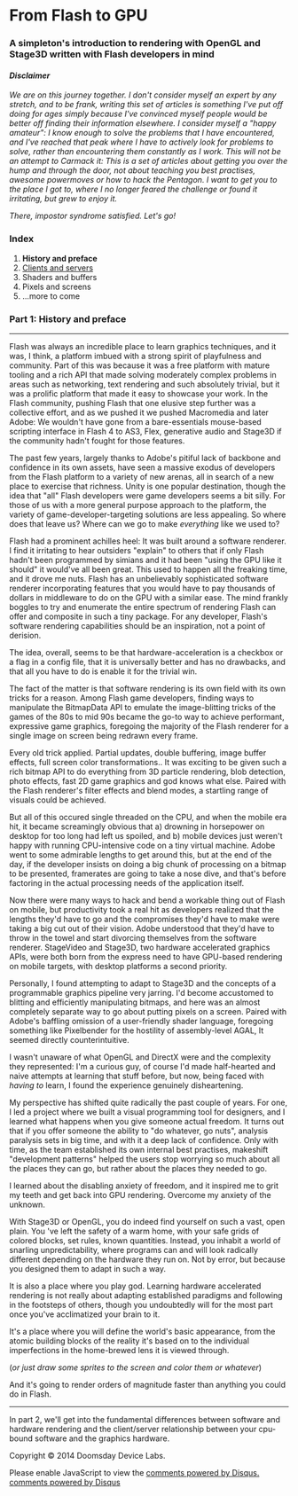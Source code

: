 # From Flash to GPU 
### A simpleton's introduction to rendering with OpenGL and Stage3D written with Flash developers in mind

#### _Disclaimer_
<i>We are on this journey together. I don't consider myself an expert by any stretch, and to be frank, writing this set of articles is something I've put off doing for ages simply because I've convinced myself people would be better off finding their information elsewhere. I consider myself a "happy amateur": I know enough to solve the problems that I have encountered, and I've reached that peak where I have to actively look for problems to solve, rather than encountering them constantly as I work. This will not be an attempt to Carmack it: This is a set of articles about getting you over the hump and through the door, not about teaching you best practises, awesome powermoves or how to hack the Pentagon. I want to get you to the place I got to, where I no longer feared the challenge or found it irritating, but grew to enjoy it.

There, impostor syndrome satisfied. Let's go!</i>

### Index
1. **History and preface**
2. [Clients and servers](./flash2gpu2.html)
3. Shaders and buffers
4. Pixels and screens
5. ...more to come

### Part 1: History and preface
----

Flash was always an incredible place to learn graphics techniques, and it was, I think, a platform imbued with a strong spirit of playfulness and community. Part of this was because it was a free platform with mature tooling and a rich API that made solving moderately complex problems in areas such as networking, text rendering and such absolutely trivial, but it was a prolific platform that made it easy to showcase your work. In the Flash community, pushing Flash that one elusive step further was a collective effort, and as we pushed it we pushed Macromedia and later Adobe: We wouldn't have gone from a bare-essentials mouse-based scripting interface in Flash 4 to AS3, Flex, generative audio and Stage3D if the community hadn't fought for those features.

The past few years, largely thanks to Adobe's pitiful lack of backbone and confidence in its own assets, have seen a massive exodus of developers from the Flash platform to a variety of new arenas, all in search of a new place to exercise that richness. Unity is one popular destination, though the idea that "all" Flash developers were game developers seems a bit silly. For those of us with a more general purpose approach to the platform, the variety of game-developer-targeting solutions are less appealing. So where does that leave us? Where can we go to make *everything* like we used to?

Flash had a prominent achilles heel: It was built around a software renderer. I find it irritating to hear outsiders "explain" to others that if only Flash hadn't been programmed by simians and it had been "using the GPU like it should" it would've all been great. This used to happen all the freaking time, and it drove me nuts. Flash has an unbelievably sophisticated software renderer incorporating features that you would have to pay thousands of dollars in middleware to do on the GPU with a similar ease. The mind frankly boggles to try and enumerate the entire spectrum of rendering Flash can offer and composite in such a tiny package. For any developer, Flash's software rendering capabilities should be an inspiration, not a point of derision.

The idea, overall, seems to be that hardware-acceleration is a checkbox or a flag in a config file, that it is universally better and has no drawbacks, and that all you have to do is enable it for the trivial win. 

The fact of the matter is that software rendering is its own field with its own tricks for a reason. Among Flash game developers, finding ways to manipulate the BitmapData API to emulate the image-blitting tricks of the games of the 80s to mid 90s became the go-to way to achieve performant, expressive game graphics, foregoing the majority of the Flash renderer for a single image on screen being redrawn every frame.

Every old trick applied. Partial updates, double buffering, image buffer effects, full screen color transformations.. It was exciting to be given such a rich bitmap API to do everything from 3D particle rendering, blob detection, photo effects, fast 2D game graphics and god knows what else. Paired with the Flash renderer's filter effects and blend modes, a startling range of visuals could be achieved.

But all of this occured single threaded on the CPU, and when the mobile era hit, it became screamingly obvious that a) drowning in horsepower on desktop for too long had left us spoiled, and b) mobile devices just weren't happy with running CPU-intensive code on a tiny virtual machine. Adobe went to some admirable lengths to get around this, but at the end of the day, if the developer insists on doing a big chunk of processing on a bitmap to be presented, framerates are going to take a nose dive, and that's before factoring in the actual processing needs of the application itself.

Now there were many ways to hack and bend a workable thing out of Flash on mobile, but productivity took a real hit as developers realized that the lengths they'd have to go and the compromises they'd have to make were taking a big cut out of their vision. Adobe understood that they'd have to throw in the towel and start divorcing themselves from the software renderer. StageVideo and Stage3D, two hardware accelerated graphics APIs, were both born from the express need to have GPU-based rendering on mobile targets, with desktop platforms a second priority.

Personally, I found attempting to adapt to Stage3D and the concepts of a programmable graphics pipeline very jarring. I'd become accustomed to blitting and efficiently manipulating bitmaps, and here was an almost completely separate way to go about putting pixels on a screen. Paired with Adobe's baffling omission of a user-friendly shader language, foregoing something like Pixelbender for the hostility of assembly-level AGAL, It seemed directly counterintuitive. 

I wasn't unaware of what OpenGL and DirectX were and the complexity they represented: I'm a curious guy, of course I'd made half-hearted and naive attempts at learning that stuff before, but now, being faced with *having to* learn, I found the experience genuinely disheartening.

My perspective has shifted quite radically the past couple of years. For one, I led a project where we built a visual programming tool for designers, and I learned what happens when you give someone actual freedom. It turns out that if you offer someone the ability to "do whatever, go nuts", analysis paralysis sets in big time, and with it a deep lack of confidence. Only with time, as the team established its own internal best practises, makeshift "development patterns" helped the users stop worrying so much about all the places they can go, but rather about the places they needed to go. 

I learned about the disabling anxiety of freedom, and it inspired me to grit my teeth and get back into GPU rendering. Overcome my anxiety of the unknown.

With Stage3D or OpenGL, you do indeed find yourself on such a vast, open plain. You
've left the safety of a warm home, with your safe grids of colored blocks, set rules, known quantities. 
Instead, you inhabit a world of snarling unpredictability, where programs can and will look radically different depending on the hardware they run on. Not by error, but because you designed them to adapt in such a way. 

It is also a place where you play god. Learning hardware accelerated rendering is not really about adapting established paradigms and following in the footsteps of others, though you undoubtedly will for the most part once you've acclimatized your brain to it.

It's a place where you will define the world's basic appearance, from the atomic building blocks of the reality it's based on to the individual imperfections in the home-brewed lens it is viewed through. 

(_or just draw some sprites to the screen and color them or whatever_)

And it's going to render orders of magnitude faster than anything you could do in Flash.

----

In part 2, we'll get into the fundamental differences between software and hardware rendering and the client/server relationship between your cpu-bound software and the graphics hardware.

Copyright © 2014 Doomsday Device Labs.

<div id="disqus_thread"></div>
<script type="text/javascript">
    /* * * CONFIGURATION VARIABLES: EDIT BEFORE PASTING INTO YOUR WEBPAGE * * */
    var disqus_shortname = 'aronning'; // required: replace example with your forum shortname

    /* * * DON'T EDIT BELOW THIS LINE * * */
    (function() {
        var dsq = document.createElement('script'); dsq.type = 'text/javascript'; dsq.async = true;
        dsq.src = '//' + disqus_shortname + '.disqus.com/embed.js';
        (document.getElementsByTagName('head')[0] || document.getElementsByTagName('body')[0]).appendChild(dsq);
    })();
</script>
<noscript>Please enable JavaScript to view the <a href="http://disqus.com/?ref_noscript">comments powered by Disqus.</a></noscript>
<a href="http://disqus.com" class="dsq-brlink">comments powered by <span class="logo-disqus">Disqus</span></a>